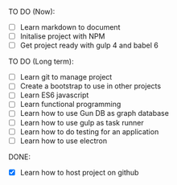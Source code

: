 TO DO (Now):
- [ ] Learn markdown to document
- [ ] Initalise project with NPM
- [ ] Get project ready with gulp 4 and babel 6

TO DO (Long term):
- [ ] Learn git to manage project
- [ ] Create a bootstrap to use in other projects
- [ ] Learn ES6 javascript
- [ ] Learn functional programming
- [ ] Learn how to use Gun DB as graph database
- [ ] Learn how to use gulp as task runner
- [ ] Learn how to do testing for an application
- [ ] Learn how to use electron

DONE:
- [x] Learn how to host project on github
